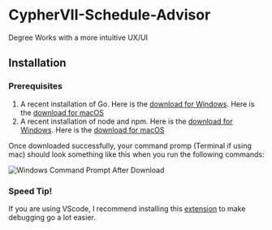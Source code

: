 # CypherVII-Schedule-Advisor
Degree Works with a more intuitive UX/UI

## Installation
### Prerequisites
1. A recent installation of Go. Here is the [download for Windows](https://go.dev/dl/go1.18.windows-amd64.msi). Here is the [download for macOS](https://go.dev/dl/go1.18.darwin-amd64.pkg)
2. A recent installation of node and npm. Here is the [download for Windows](https://nodejs.org/dist/v16.14.2/node-v16.14.2-x64.msi). Here is the [download for macOS](https://nodejs.org/dist/v16.14.2/node-v16.14.2.pkg)

Once downloaded successfully, your command promp (Terminal if using mac) should look something like this when you run the following commands:

![Windows Command Prompt After Download](https://user-images.githubusercontent.com/60264650/160229555-526685ae-86ee-4446-bb74-f8cc49488638.png)

### Speed Tip!
If you are using VScode, I recommend installing this [extension](https://marketplace.visualstudio.com/items?itemName=golang.Go) to make debugging go a lot easier. 
